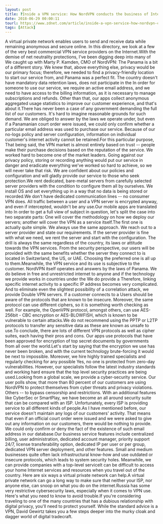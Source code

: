 ```yaml
---
layout: post
title: ?Inside a VPN service: How NordVPN conducts the business of Internet privacy
date: 2018-06-29 00:00:11
tourl: https://www.zdnet.com/article/inside-a-vpn-service-how-nordvpn-conducts-the-business-of-internet-privacy/
tags: [Attack]
---
```

 A virtual private network enables users to send and receive data while remaining anonymous and secure online. In this directory, we look at a few of the very best commercial VPN service providers on the Internet.With the demise of net neutrality protections, I've been digging deep into many of We caught up with Marty P. Kamden, CMO of NordVPN: The Panama is a bit of a different story. We knew that, above everything else, privacy would be our primary focus; therefore, we needed to find a privacy-friendly location to start our service from, and Panama was a perfect fit. The country doesn't have mandatory data retention laws, does not participate in the In order for someone to use our service, we require an active email address, and we need to have access to the billing information, as it is necessary to manage subscriptions and refunds. Other than that, our apps collect anonymous aggregated usage statistics to improve our customer experience, and that's about it.There has never been a case of any government demanding the full list of our customers. It's hard to imagine reasonable grounds for such demand. We are obliged to answer by the laws we operate under, but even if a Panamanian court order were issued, we could only confirm whether a particular email address was used to purchase our service. Because of our no-logs policy and server configuration, information on individual customer's internet activity cannot be retained.For this particular purpose, That being said, the VPN market is almost entirely based on trust -- people make their purchase decisions based on the reputation of the service. We worked hard to become one of the market leaders. Going against our privacy policy, storing or recording anything would put our service in danger and eradicate everything we've worked so hard to achieve, so we will never take that risk. We are confident about our policies and configuration and will gladly provide our service to those who seek protection.We rent dedicated, bare-metal servers from carefully selected server providers with the condition to configure them all by ourselves. We install OS and set everything up in a way that no data is being stored or recorded.We don't have dedicated communication lines -- no consumer VPN does. All traffic between a user and a VPN server is encrypted anyway, and even if intercepted, wouldn't be any use.Our mobile apps are translated into In order to get a full view of subject in question, let's split the case into two separate parts: One will cover the methodology on how we deploy our servers; another will cover the VPN as a service itself.The first one is actually quite simple. We always use the same approach. We reach out to a server provider and state our requirements. If the server provider is fine with what we need, we rent the server and start with the configuration. The drill is always the same regardless of the country, its laws or attitude towards the VPN services. From the security perspective, our users will be provided with the same benefits whether the server they connect to is located in Switzerland, the US, or UAE. Choosing the preferred one is all up to them.Meanwhile, the VPN service and its use is subjective to the customer. NordVPN itself operates and answers by the laws of Panama. We do believe in free and unrestricted internet to anyone and if the technology we provide works in countries under the We do provide a Therefore, linking specific internet activity to a specific IP address becomes very complicated. And to eliminate even the slightest possibility of a correlation attack, we provide Double VPN servers. If a customer connects to a Users should be aware of the protocols that are known to be insecure. Moreover, the same protocol can use different ciphers, so it is something worth checking as well. For example, the OpenVPN protocol, amongst others, can use AES-256bit - CBC encryption or AES-BLOWFISH, which is known to be vulnerable to certain attacks.We do not recommend using the PPTP or L2TP protocols to transfer any sensitive data as these are known as unsafe to use.To conclude, there are lots of different VPN protocols as well as cipher suites, each having their pros and cons. Our apps use protocols that have been approved for encryption of top secret documents by governments from all over the world.Let's start by saying that the encryption we use has never been broken, and with the current technology brute-forcing it would be next to impossible. Moreover, we hire highly trained specialists and regularly checking for any possible Yes, no one is protected from zero-day vulnerabilities. However, our specialists follow the latest industry standards and working hard ensure that the top level security practices are being used.Looking from a global scale, we provide a cyber-security service. Our user polls show, that more than 80 percent of our customers are using NordVPN to protect themselves from cyber threats and privacy violations. Others -- to bypass censorship and restrictions. With an additional features like CyberSec or SmartPlay, we have become an all around security suite that can be compared with an ISP. Unfortunately, every ISP is providing service to all different kinds of people.As I have mentioned before, our service doesn't maintain any logs of our customers' activity. That means that even if an official court order were issued and we were asked to give out any information on our customers, there would be nothing to provide. We could only confirm or deny the fact of the existence of such email address in our database.Our business service features include centralized billing, user administration, dedicated account manager, priority support 24/7, license transferability option, dedicated IP per user or per group, dedicated VPN server deployment, and other features. Small and medium businesses quite often lack infrastructural know-how and use outdated or insecure protocols, which leads to system security holes. Meanwhile, we can provide companies with a top-level serviceIt can be difficult to access your home Internet services and resources when you travel out of the country. Here are six ways a virtual private network can help.A virtual private network can go a long way to make sure that neither your ISP, nor anyone else, can snoop on what you do on the internet.Russia has some very restrictive cybersecurity laws, especially when it comes to VPN use. Here's what you need to know to avoid trouble.If you're considering traveling to one of the many countries that has a dubious relationship with digital privacy, you'll need to protect yourself. While the standard advice is a VPN, David Gewirtz takes you a few steps deeper into the murky cloak and dagger world of digital tradecraft.
